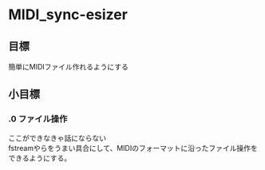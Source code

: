 # MIDI_sync-esizer

## 目標

簡単にMIDIファイル作れるようにする

## 小目標

### .0 ファイル操作

ここができなきゃ話にならない  
fstreamやらをうまい具合にして、MIDIのフォーマットに沿ったファイル操作をできるようにする。
